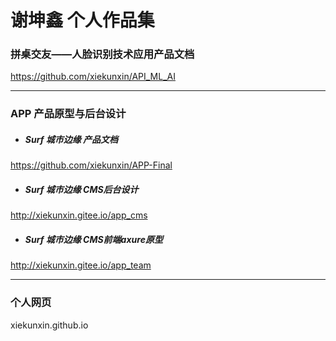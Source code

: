 # 谢坤鑫 个人作品集
### 拼桌交友——人脸识别技术应用产品文档
https://github.com/xiekunxin/API_ML_AI
 ***
### APP 产品原型与后台设计
* ##### Surf 城市边缘 产品文档
https://github.com/xiekunxin/APP-Final
* ##### Surf 城市边缘 CMS后台设计 
http://xiekunxin.gitee.io/app_cms
* ##### Surf 城市边缘 CMS前端axure原型
http://xiekunxin.gitee.io/app_team
 ***
### 个人网页
xiekunxin.github.io

